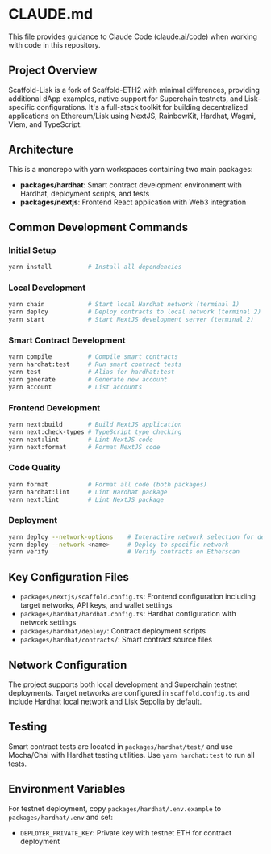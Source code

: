 # CLAUDE.md

This file provides guidance to Claude Code (claude.ai/code) when working with code in this repository.

## Project Overview

Scaffold-Lisk is a fork of Scaffold-ETH2 with minimal differences, providing additional dApp examples, native support for Superchain testnets, and Lisk-specific configurations. It's a full-stack toolkit for building decentralized applications on Ethereum/Lisk using NextJS, RainbowKit, Hardhat, Wagmi, Viem, and TypeScript.

## Architecture

This is a monorepo with yarn workspaces containing two main packages:

- **packages/hardhat**: Smart contract development environment with Hardhat, deployment scripts, and tests
- **packages/nextjs**: Frontend React application with Web3 integration

## Common Development Commands

### Initial Setup
```bash
yarn install          # Install all dependencies
```

### Local Development
```bash
yarn chain            # Start local Hardhat network (terminal 1)
yarn deploy           # Deploy contracts to local network (terminal 2)
yarn start            # Start NextJS development server (terminal 2)
```

### Smart Contract Development
```bash
yarn compile          # Compile smart contracts
yarn hardhat:test     # Run smart contract tests
yarn test             # Alias for hardhat:test
yarn generate         # Generate new account
yarn account          # List accounts
```

### Frontend Development
```bash
yarn next:build       # Build NextJS application
yarn next:check-types # TypeScript type checking
yarn next:lint        # Lint NextJS code
yarn next:format      # Format NextJS code
```

### Code Quality
```bash
yarn format           # Format all code (both packages)
yarn hardhat:lint     # Lint Hardhat package
yarn next:lint        # Lint NextJS package
```

### Deployment
```bash
yarn deploy --network-options    # Interactive network selection for deployment
yarn deploy --network <name>     # Deploy to specific network
yarn verify                      # Verify contracts on Etherscan
```

## Key Configuration Files

- `packages/nextjs/scaffold.config.ts`: Frontend configuration including target networks, API keys, and wallet settings
- `packages/hardhat/hardhat.config.ts`: Hardhat configuration with network settings
- `packages/hardhat/deploy/`: Contract deployment scripts
- `packages/hardhat/contracts/`: Smart contract source files

## Network Configuration

The project supports both local development and Superchain testnet deployments. Target networks are configured in `scaffold.config.ts` and include Hardhat local network and Lisk Sepolia by default.

## Testing

Smart contract tests are located in `packages/hardhat/test/` and use Mocha/Chai with Hardhat testing utilities. Use `yarn hardhat:test` to run all tests.

## Environment Variables

For testnet deployment, copy `packages/hardhat/.env.example` to `packages/hardhat/.env` and set:
- `DEPLOYER_PRIVATE_KEY`: Private key with testnet ETH for contract deployment